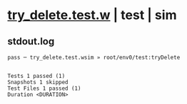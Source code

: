 # [try_delete.test.w](../../../../../../examples/tests/sdk_tests/bucket/try_delete.test.w) | test | sim

## stdout.log
```log
pass ─ try_delete.test.wsim » root/env0/test:tryDelete
 
 
Tests 1 passed (1)
Snapshots 1 skipped
Test Files 1 passed (1)
Duration <DURATION>
```

